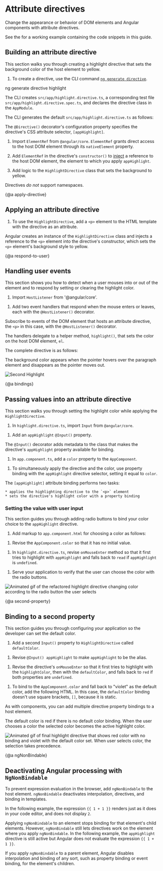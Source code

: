 # Attribute directives

Change the appearance or behavior of DOM elements and Angular components with attribute directives.

<div class="alert is-helpful">

See the <live-example></live-example> for a working example containing the code snippets in this guide.

</div>

## Building an attribute directive

This section walks you through creating a highlight directive that sets the background color of the host element to yellow.

1. To create a directive, use the CLI command [`ng generate directive`](cli/generate).

  <code-example language="sh">
ng generate directive highlight
</code-example>

  The CLI creates `src/app/highlight.directive.ts`, a corresponding test file `src/app/highlight.directive.spec.ts`, and declares the directive class in the `AppModule`.

  The CLI generates the default `src/app/highlight.directive.ts` as follows:

  <code-example path="attribute-directives/src/app/highlight.directive.0.ts" header="src/app/highlight.directive.ts"></code-example>

  The `@Directive()` decorator's configuration property specifies the directive's CSS attribute selector, `[appHighlight]`.

1. Import `ElementRef` from `@angular/core`.
  `ElementRef` grants direct access to the host DOM element through its `nativeElement` property.

1. Add `ElementRef` in the directive's `constructor()` to [inject](guide/dependency-injection) a reference to the host DOM element, the element to which you apply `appHighlight`.

1. Add logic to the `HighlightDirective` class that sets the background to yellow.

  <code-example path="attribute-directives/src/app/highlight.directive.1.ts" header="src/app/highlight.directive.ts"></code-example>

<div class="alert is-helpful">

  Directives _do not_ support namespaces.

  <code-example path="attribute-directives/src/app/app.component.avoid.html" header="src/app/app.component.avoid.html (unsupported)" region="unsupported"></code-example>

</div>

{@a apply-directive}
## Applying an attribute directive

1. To use the `HighlightDirective`, add a `<p>` element to the HTML template with the directive as an attribute.

  <code-example path="attribute-directives/src/app/app.component.1.html" header="src/app/app.component.html" region="applied"></code-example>

Angular creates an instance of the `HighlightDirective` class and injects a reference to the `<p>` element into the directive's constructor, which sets the `<p>` element's background style to yellow.

{@a respond-to-user}

## Handling user events

This section shows you how to detect when a user mouses into or out of the element and to respond by setting or clearing the highlight color.

1. Import `HostListener` from '@angular/core'.

  <code-example path="attribute-directives/src/app/highlight.directive.2.ts" header="src/app/highlight.directive.ts (imports)" region="imports"></code-example>

1. Add two event handlers that respond when the mouse enters or leaves, each with the `@HostListener()` decorator.

  <code-example path="attribute-directives/src/app/highlight.directive.2.ts" header="src/app/highlight.directive.ts (mouse-methods)" region="mouse-methods"></code-example>

Subscribe to events of the DOM element that hosts an attribute directive, the `<p>` in this case, with the `@HostListener()` decorator.

  The handlers delegate to a helper method, `highlight()`, that sets the color on the host DOM element, `el`.

The complete directive is as follows:

<code-example path="attribute-directives/src/app/highlight.directive.2.ts" header="src/app/highlight.directive.ts"></code-example>

The background color appears when the pointer hovers over the paragraph element and disappears as the pointer moves out.

<div class="lightbox">
  <img src="generated/images/guide/attribute-directives/highlight-directive-anim.gif" alt="Second Highlight">
</div>

{@a bindings}
## Passing values into an attribute directive

This section walks you through setting the highlight color while applying the `HighlightDirective`.

1. In `highlight.directive.ts`, import `Input` from `@angular/core`.

  <code-example path="attribute-directives/src/app/highlight.directive.3.ts" header="src/app/highlight.directive.ts (imports)" region="imports"></code-example>

1. Add an `appHighlight` `@Input()` property.

  <code-example path="attribute-directives/src/app/highlight.directive.3.ts" header="src/app/highlight.directive.ts" region="input"></code-example>

  The `@Input()` decorator adds metadata to the class that makes the directive's `appHighlight` property available for binding.

1. In `app.component.ts`, add a `color` property to the `AppComponent`.

  <code-example path="attribute-directives/src/app/app.component.1.ts" header="src/app/app.component.ts (class)" region="class"></code-example>

1. To simultaneously apply the directive and the color, use property binding with the `appHighlight` directive selector, setting it equal to `color`.

  <code-example path="attribute-directives/src/app/app.component.html" header="src/app/app.component.html (color)" region="color"></code-example>

  The `[appHighlight]` attribute binding performs two tasks:

    * applies the highlighting directive to the `<p>` element
    * sets the directive's highlight color with a property binding

### Setting the value with user input

This section guides you through adding radio buttons to bind your color choice to the `appHighlight` directive.

1. Add markup to `app.component.html` for choosing a color as follows:

  <code-example path="attribute-directives/src/app/app.component.html" header="src/app/app.component.html (v2)" region="v2"></code-example>

1. Revise the `AppComponent.color` so that it has no initial value.

  <code-example path="attribute-directives/src/app/app.component.ts" header="src/app/app.component.ts (class)" region="class"></code-example>

1. In `highlight.directive.ts`, revise `onMouseEnter` method so that it first tries to highlight with `appHighlight` and falls back to `read` if `appHighlight` is `undefined`.

  <code-example path="attribute-directives/src/app/highlight.directive.3.ts" header="src/app/highlight.directive.ts (mouse-enter)" region="mouse-enter"></code-example>

1. Serve your application to verify that the user can choose the color with the radio buttons.

  <div class="lightbox">
      <img src="generated/images/guide/attribute-directives/highlight-directive-v2-anim.gif" alt="Animated gif of the refactored highlight directive changing color according to the radio button the user selects">
  </div>

{@a second-property}

## Binding to a second property

This section guides you through configuring your application so the developer can set the default color.

1. Add a second `Input()` property to `HighlightDirective` called `defaultColor`.

  <code-example path="attribute-directives/src/app/highlight.directive.ts" header="src/app/highlight.directive.ts (defaultColor)" region="defaultColor"></code-example>

1. Revise `@Input() appHighlight` to make `appHighlight` to be the alias.

  <code-example path="attribute-directives/src/app/highlight.directive.ts" header="src/app/highlight.directive.ts (highlightColor)" region="highlightColor"></code-example>

1. Revise the directive's `onMouseEnter` so that it first tries to highlight with the `highlightColor`, then with the `defaultColor`, and falls back to `red` if both properties are `undefined`.

  <code-example path="attribute-directives/src/app/highlight.directive.ts" header="src/app/highlight.directive.ts (mouse-enter)" region="mouse-enter"></code-example>

1. To bind to the `AppComponent.color` and fall back to "violet" as the default color, add the following HTML.
  In this case,  the `defaultColor` binding doesn't use square brackets, `[]`, because it is static.

  <code-example path="attribute-directives/src/app/app.component.html" header="src/app/app.component.html (defaultColor)" region="defaultColor"></code-example>

  As with components, you can add multiple directive property bindings to a host element.

The default color is red if there is no default color binding.
When the user chooses a color the selected color becomes the active highlight color.

  <div class="lightbox">
    <img src="generated/images/guide/attribute-directives/highlight-directive-final-anim.gif" alt="Animated gif of final highlight directive that shows red color with no binding and violet with the default color set. When user selects color, the selection takes precedence.">
  </div>

{@a ngNonBindable}

## Deactivating Angular processing with `NgNonBindable`

To prevent expression evaluation in the browser, add `ngNonBindable` to the host element.
`ngNonBindable` deactivates interpolation, directives, and binding in templates.

In the following example, the expression `{{ 1 + 1 }}` renders just as it does in your code editor, and does not display `2`.

<code-example path="attribute-directives/src/app/app.component.html" linenums="false" header="src/app/app.component.html" region="ngNonBindable"></code-example>

Applying `ngNonBindable` to an element stops binding for that element's child elements.
However, `ngNonBindable` still lets directives work on the element where you apply `ngNonBindable`.
In the following example, the `appHighlight` directive is still active but Angular does not evaluate the expression `{{ 1 + 1 }}`.

<code-example path="attribute-directives/src/app/app.component.html" linenums="false" header="src/app/app.component.html" region="ngNonBindable-with-directive"></code-example>

If you apply `ngNonBindable` to a parent element, Angular disables interpolation and binding of any sort, such as property binding or event binding, for the element's children.

